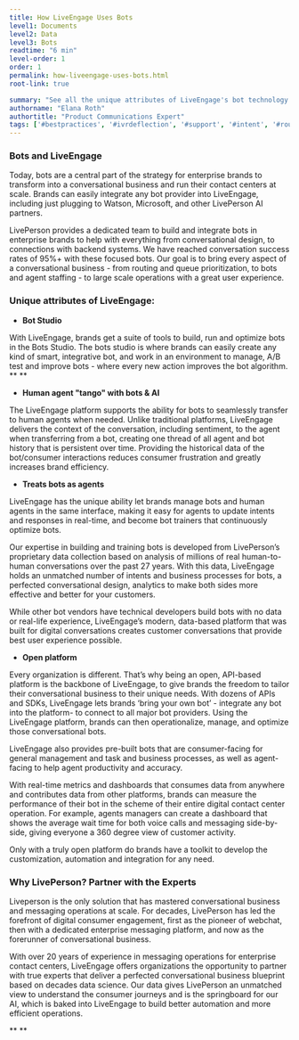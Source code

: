```yaml
---
title: How LiveEngage Uses Bots
level1: Documents
level2: Data
level3: Bots
readtime: "6 min"
level-order: 1
order: 1
permalink: how-liveengage-uses-bots.html
root-link: true

summary: "See all the unique attributes of LiveEngage's bot technology and approach to bots."
authorname: "Elana Roth"
authortitle: "Product Communications Expert"
tags: ['#bestpractices', '#ivrdeflection', '#support', '#intent', '#routing']
---
```


### Bots and LiveEngage

Today, bots are a central part of the strategy for enterprise brands to transform into a conversational business and run their contact centers at scale. Brands can easily integrate any bot provider into LiveEngage, including just plugging to Watson, Microsoft, and other LivePerson AI partners.

LivePerson provides a dedicated team to build and integrate bots in enterprise brands to help with everything from conversational design, to connections with backend systems. We have reached conversation success rates of 95%+ with these focused bots. Our goal is to bring every aspect of a conversational business - from routing and queue prioritization, to bots and agent staffing - to large scale operations with a great user experience.

### Unique attributes of LiveEngage:

 * **Bot Studio**

With LiveEngage, brands get a suite of tools to build, run and optimize bots in the Bots Studio. The bots studio is where brands can easily create any kind of smart, integrative bot, and work in an environment to manage, A/B test and improve bots - where every new action improves the bot algorithm.  ****

 * **Human agent "tango" with bots & AI**

The LiveEngage platform supports the ability for bots to seamlessly transfer to human agents when needed. Unlike traditional platforms, LiveEngage delivers the context of the conversation, including sentiment, to the agent when transferring from a bot, creating one thread of all agent and bot history that is persistent over time. Providing the historical data of the bot/consumer interactions reduces consumer frustration and greatly increases brand efficiency.  

 * **Treats bots as agents**

LiveEngage has the unique ability let brands manage bots and human agents in the same interface, making it easy for agents to update intents and responses in real-time, and become bot trainers that continuously optimize bots.  

Our expertise in building and training bots is developed from LivePerson’s proprietary data collection based on analysis of millions of real human-to-human conversations over the past 27 years. With this data, LiveEngage holds an unmatched number of intents and business processes for bots, a perfected conversational design, analytics to make both sides more effective and better for your customers.

While other bot vendors have technical developers build bots with no data or real-life experience, LiveEngage’s modern, data-based platform that was built for digital conversations creates customer conversations that provide best user experience possible.

 * **Open platform**

Every organization is different. That’s why being an open, API-based platform is the backbone of LiveEngage, to give brands the freedom to tailor their conversational business to their unique needs. With dozens of APIs and SDKs, LiveEngage lets brands ‘bring your own bot’ - integrate any bot into the platform- to connect to all major bot providers. Using the LiveEngage platform, brands can then operationalize, manage, and optimize those conversational bots.

LiveEngage also provides pre-built bots that are consumer-facing for general management and task and business processes, as well as agent-facing to help agent productivity and accuracy.

With real-time metrics and dashboards that consumes data from anywhere and contributes data from other platforms, brands can measure the performance of their bot in the scheme of their entire digital contact center operation. For example, agents managers can create a dashboard that shows the average wait time for both voice calls and messaging side-by-side, giving everyone a 360 degree view of customer activity.

Only with a truly open platform do brands have a toolkit to develop the customization, automation and integration for any need.


### Why LivePerson? **Partner with the Experts**

Liveperson is the only solution that has mastered conversational business and messaging operations at scale. For decades, LivePerson has led the forefront of digital consumer engagement, first as the pioneer of webchat, then with a dedicated enterprise messaging platform, and now as the forerunner of conversational business.

With over 20 years of experience in messaging operations for enterprise contact centers, LiveEngage offers organizations the opportunity to partner with true experts that deliver a perfected conversational business blueprint based on decades data science. Our data gives LivePerson an unmatched view to understand the consumer journeys and is the springboard for our AI, which is baked into LiveEngage to build better automation and more efficient operations.

****
